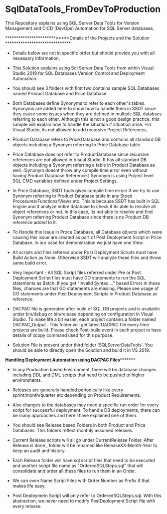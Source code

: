 # SqlDataTools_FromDevToProduction
This Repository explains using SQL Server Data Tools  for Version Management and CICD (DevOps) Automation for SQL Server databases. 

****************************Details of the Projects and the Solution ******************************
- Details below are not in specific order but should provide you with all necessary information.

- This Solution explains using Sql Server Data Tools from within Visual Studio 2019 for SQL Databases Version Control and Deployment Automation.

- You should see 3 folders with first two contains sample SQL Databases named Product Database and Price Database.

- Both Databases define Synonyms to refer to each other's tables. Synonyms are added here to show how to handle them in SSDT since they cause some issues when they are defined in multiple SQL databses referring to each other. Although this is not a good design practice, this sample will explain how to handle the situation if situation arise.
*In Visual Studio, its not allowed to add recursive Project References. 

- Product Database refers to Price Database and contains all standard DB objects including a Synonym referring to Price Database table.

- Price Database does not refer to ProductDatabase since recursive references are not allowed in Visual Studio. It has all standard DB objects including a Synonym referring a table in Product Database as well. (Synonym doesnt throw any compile time error even without having Product Database Reference.) Synonym is using Project level SQL CMD variables defined under Project Settings.

- In Price Database, SSDT tools gives compile time errors if we try to use Synonym referring to Product Database table in any Stoed Procesures/Functions/Views etc. This is because SSDT has built in SQL Engine and it analyze entire database to check if its able to resolve all object references or not. In this case, its not able to resolve and find Synonym referring Product Database since there is no Product DB reference added to it.

- To Handle this Issue in Proce Database, all Database objects which were causing this issue are created as part of Post Deployment Script in Price Database. In our case for demonstration we just have one View.

- All scripts and files referred under Post Deployment Scripts must have Build Action as None. Otherwise SSDT will analyze those files and throw same build error.

- Very Important - All SQL Script files referred under Pre or Post Deployment Script files must have GO statements to run the SQL statements as Batch. If you get "Invalid Syntax ..." based Errors in these files, chances are that GO statements are missing. Please see usage of GO statements under Post Deployment Scripts in Product Database as reference.

- DACPAC file is generated after build of SQL DB projects and is available under bin/debug or bin/release depending on configuration in Visual Studio. To make life a bit easier, each project contains a folder named DACPAC_Output . This folder will get latest DACPAC file every time projects are build. Please check Post-build event in each project to have details of xcopy command used for this purpose.

- Solution File is present under third folder 'SQLServerDataTools'. You should be able to directly open the Solution and build it in VS 2019.

************Handling Deployment Automation using DACPAC Files*******************

- In any Production based Environment, there will be database changes including DDL and DML scripts that need to be pushed to higher environments.

- Releases are generally handled periodically like every sprint/month/quarter etc depending on Product Requirements.

- Also changes to the databases may need a specific run order for every script for successful deployment. To handle DB deployments, there can be many approaches and here I have explained one of them.

- You should see Release based Folders in both Product and Price Databases. This folders reflect monthly assumed releases.

- Current Release scripts will all go under CurrentRelease Folder. After Release is done , folder will be renamed like ReleaseXX-Month-Year to keep an audit and history.

- Each Release folder will have sql script files that need to be executed and another script file name as "OrderedSQLSteps.sql" that will consolidate and order all these files to run them in an Order.

- We can even Name Script Files with Order Number as Prefix if that makes life easy.

- Post Deploymetn Script will only refer to OrderedSQLSteps.sql. With this abstraction, we never need to modify PostDeployment Script file with every release.



